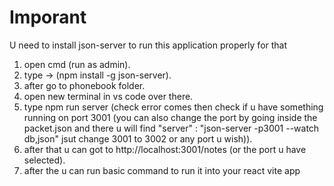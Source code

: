 # Imporant

U need to install json-server to run this application properly
for that 
1) open cmd (run as admin).
2) type ->  (npm install -g json-server).
3) after go to phonebook folder.
4) open new terminal in vs code over there.
5) type npm run server (check error comes then check if u have something running on port 3001 (you can also change the port by going inside the packet.json and there u will find "server" : "json-server -p3001 --watch db,json" jsut change 3001 to 3002 or any port u wish)).
6) after that u can got to http://localhost:3001/notes (or the port u have selected).
7) after the u can run basic command to run it into your react vite app
